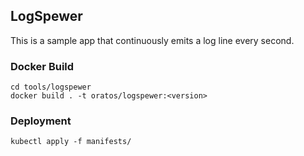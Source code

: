 ## LogSpewer

This is a sample app that continuously emits a log line every second.

### Docker Build
```
cd tools/logspewer
docker build . -t oratos/logspewer:<version>
```

### Deployment
```
kubectl apply -f manifests/
```
